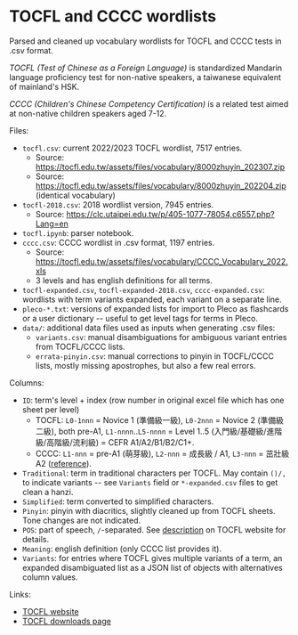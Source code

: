 # TOCFL and CCCC wordlists

Parsed and cleaned up vocabulary wordlists for TOCFL and CCCC tests in .csv format.

*TOCFL (Test of Chinese as a Foreign Language)* is standardized Mandarin language proficiency test for non-native speakers, a taiwanese equivalent of mainland's HSK.

*CCCC (Children's Chinese Competency Certification)* is a related test aimed at non-native children speakers aged 7-12.

Files:
  * `tocfl.csv`: current 2022/2023 TOCFL wordlist, 7517 entries.
    * Source: https://tocfl.edu.tw/assets/files/vocabulary/8000zhuyin_202307.zip
    * Source: https://tocfl.edu.tw/assets/files/vocabulary/8000zhuyin_202204.zip (identical vocabulary)
  * `tocfl-2018.csv`: 2018 wordlist version, 7945 entries.
    * Source: https://clc.utaipei.edu.tw/p/405-1077-78054,c6557.php?Lang=en
  * `tocfl.ipynb`: parser notebook.
  * `cccc.csv`: CCCC wordlist in .csv format, 1197 entries.
    * Source: https://tocfl.edu.tw/assets/files/vocabulary/CCCC_Vocabulary_2022.xls
    * 3 levels and has english definitions for all terms.
  * `tocfl-expanded.csv`, `tocfl-expanded-2018.csv`, `cccc-expanded.csv`: wordlists with term variants expanded, each variant on a separate line.
  * `pleco-*.txt`: versions of expanded lists for import to Pleco as flashcards or a user dictionary -- useful to get level tags for terms in Pleco.
  * `data/`: additional data files used as inputs when generating .csv files:
    * `variants.csv`: manual disambiguations for ambiguous variant entries from TOCFL/CCCC lists.
    * `errata-pinyin.csv`: manual corrections to pinyin in TOCFL/CCCC lists, mostly missing apostrophes, but also a few real errors.

Columns:
  * `ID`: term's level + index (row number in original excel file which has one sheet per level)
    * TOCFL: `L0-1nnn` = Novice 1 (準備級一級), `L0-2nnn` = Novice 2 (準備級二級), both pre-A1, `L1-nnnn`..`L5-nnnn` = Level 1..5 (入門級/基礎級/進階級/高階級/流利級) = CEFR A1/A2/B1/B2/C1+.
    * CCCC: `L1-nnn` = pre-A1 (萌芽級), `L2-nnn` = 成長級 / A1, `L3-nnn` = 茁壯級 A2 ([reference](https://tocfl.edu.tw/assets/files/literature/CCCC_LR_2022.pdf)).
  * `Traditional`: term in traditional characters per TOCFL. May contain `()/,` to indicate variants -- see `Variants` field or `*-expanded.csv` files to get clean a hanzi.
  * `Simplified`: term converted to simplified characters.
  * `Pinyin`: pinyin with diacritics, slightly cleaned up from TOCFL sheets. Tone changes are not indicated.
  * `POS`: part of speech, `/`-separated. See [description](https://tocfl.edu.tw/assets/files/vocabulary/8000_description_202204.pdf) on TOCFL website for details.
  * `Meaning`: english definition (only CCCC list provides it).
  * `Variants`: for entries where TOCFL gives multiple variants of a term, an expanded disambiguated list as a JSON list of objects with alternatives column values.

Links:
  * [TOCFL website](https://tocfl.edu.tw/)
  * [TOCFL downloads page](https://tocfl.edu.tw/index.php/exam/download)
